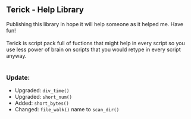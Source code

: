 ## Terick - Help Library
Publishing this library in hope it will help someone as it helped me. Have fun!
<br><br>
Terick is script pack full of fuctions that might help in every script so you use less
power of brain on scripts that you would retype in every script anyway.
<br><br>

### Update: <br>
- Upgraded: `div_time()` 
- Upgraded: `short_num()`
- Added: `short_bytes()`
- Changed: `file_walk()` name to `scan_dir()`